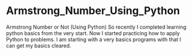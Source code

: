 # Armstrong_Number_Using_Python
Armstrong Number or Not (Using Python)
So recently I completed learning python basics from the very start.
Now I started practicing how to apply Python to problems.
I am starting with a very basics programs with that I can get my basics cleared.
